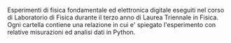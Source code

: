 Esperimenti di fisica fondamentale ed elettronica digitale eseguiti nel corso di Laboratorio di Fisica durante il terzo anno di Laurea Triennale in Fisica.
Ogni cartella contiene una relazione in cui e' spiegato l'esperimento con relative misurazioni ed analisi dati in Python.
